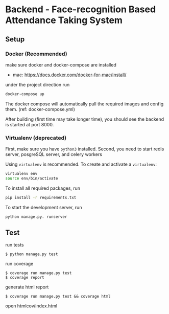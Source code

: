 # Backend - Face-recognition Based Attendance Taking System

## Setup

### Docker (Recommended)

make sure docker and docker-compose are installed

- mac: https://docs.docker.com/docker-for-mac/install/

under the project direction run

```sh
docker-compose up
```

The docker compose will automatically pull the required images and config them. (ref: docker-compose.yml)

After building (first time may take longer time),
you should see the backend is started at port 8000.

### Virtualenv (deprecated)

First, make sure you have `python3` installed.
Second, you need to start redis server, posgreSQL server, and celery workers

Using `virtualenv` is recommended. To create and activate a `virtualenv`:

```sh
virtualenv env
source env/bin/activate
```

To install all required packages, run

```sh
pip install -r requirements.txt
```

To start the development server, run

```sh
python manage.py. runserver
```

## Test

run tests

```
$ python manage.py test
```

run coverage

```
$ coverage run manage.py test
$ coverage report
```

generate html report

```
$ coverage run manage.py test && coverage html
```

open htmlcov/index.html
